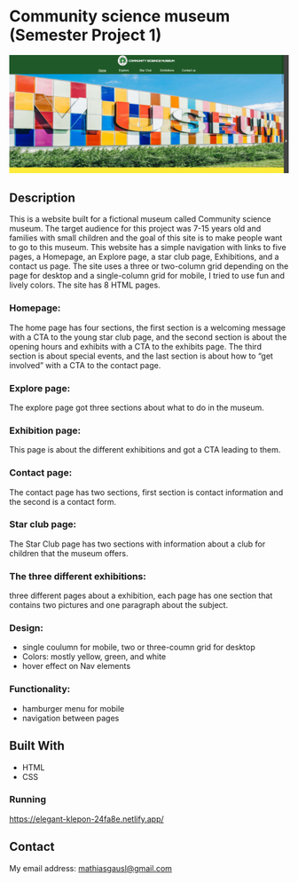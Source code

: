 # Community science museum (Semester Project 1)

![image](/pictures/sp1%20scr.png)

## Description

This is a website built for a fictional museum called Community science museum. The target audience for this project was 7-15 years old and families with small children and the goal of this site is to make people want to go to this museum. This website has a simple navigation with links to five pages, a Homepage, an Explore page, a star club page, Exhibitions, and a contact us page. The site uses a three or two-column grid depending on the page for desktop and a single-column grid for mobile, I tried to use fun and lively colors. The site has 8 HTML pages.

### Homepage:
The home page has four sections, the first section is a welcoming message with a CTA to the young star club page, and the second section is about the opening hours and exhibits with a CTA to the exhibits page. The third section is about special events, and the last section is about how to “get involved” with a CTA to the contact page.

### Explore page:
The explore page got three sections about what to do in the museum.

### Exhibition page:
This page is about the different exhibitions and got a CTA leading to them. 

### Contact page:
The contact page has two sections, first section is contact information and the second is a contact form.

### Star club page:
The Star Club page has two sections with information about a club for children that the museum offers.

### The three different exhibitions:
three different pages about a exhibition, each page has one section that contains two pictures and one paragraph about the subject.

### Design:

- single coulumn for mobile, two or three-coumn grid for desktop
- Colors: mostly yellow, green, and white
- hover effect on Nav elements

### Functionality:
- hamburger menu for mobile
- navigation between pages

## Built With

- HTML
- CSS

### Running

https://elegant-klepon-24fa8e.netlify.app/

## Contact

My email address: mathiasgausl@gmail.com